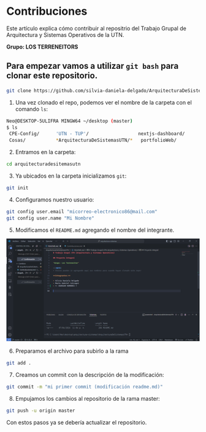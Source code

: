 # Contribuciones

Este artículo explica cómo contribuir al repositrio del Trabajo Grupal de Arquitectura y Sistemas Operativos de la UTN.

**Grupo: LOS TERRENEITORS**

## Para empezar vamos a utilizar `git bash` para clonar este repositorio.

```bash
git clone https://github.com/silvia-daniela-delgado/ArquitecturaDeSistemasUTN.git
```

1. Una vez clonado el repo, podemos ver el nombre de la carpeta con el comando `ls`:

```bash
Neo@DESKTOP-5ULIFRA MINGW64 ~/desktop (master)
$ ls
 CPE-Config/      'UTN - TUP'/                  nextjs-dashboard/
 Cosas/           *ArquitecturaDeSistemasUTN/*   portfolioWeb/
```

2. Entramos en la carpeta:

```bash
cd arquitecturadesitemasutn
```

3. Ya ubicados en la carpeta inicializamos `git`:

```bash
git init
```

4. Configuramos nuestro usuario:

```bash
git config user.email "micorreo-electronico86@mail.com"
git config user.name "Mi Nombre"
```

5. Modificamos el `README.md` agregando el nombre del integrante.

<img src="git-contrib.png" alt="Imagen  descriptiva archivo markdown." widt="100%" height="auto" />

6. Preparamos el archivo para subirlo a la rama

```bash
git add .
```

7. Creamos un commit con la descripción de la modificación:

```bash
git commit -m "mi primer commit (modificación readme.md)"
```

8. Empujamos los cambios al repositorio de la rama master:

```bash
git push -u origin master
```

Con estos pasos ya se debería actualizar el repositorio.



